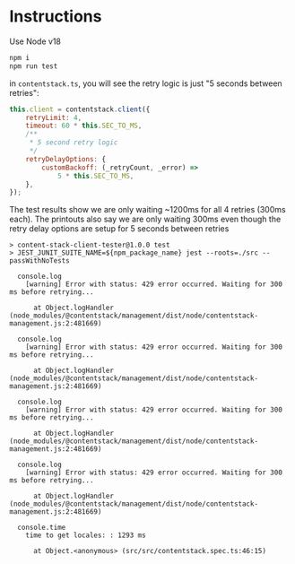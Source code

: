 # Instructions

Use Node v18

```bash
npm i
npm run test
```

in `contentstack.ts`, you will see the retry logic is just "5 seconds between retries":

```javascript
this.client = contentstack.client({
    retryLimit: 4,
    timeout: 60 * this.SEC_TO_MS,
    /**
     * 5 second retry logic
     */
    retryDelayOptions: {
        customBackoff: (_retryCount, _error) =>
            5 * this.SEC_TO_MS,
    },
});
```

The test results show we are only waiting ~1200ms for all 4 retries (300ms each). The printouts also say we are only waiting 300ms even though the retry delay options are setup for 5 seconds between retries

```
> content-stack-client-tester@1.0.0 test
> JEST_JUNIT_SUITE_NAME=${npm_package_name} jest --roots=./src --passWithNoTests

  console.log
    [warning] Error with status: 429 error occurred. Waiting for 300 ms before retrying...

      at Object.logHandler (node_modules/@contentstack/management/dist/node/contentstack-management.js:2:481669)

  console.log
    [warning] Error with status: 429 error occurred. Waiting for 300 ms before retrying...

      at Object.logHandler (node_modules/@contentstack/management/dist/node/contentstack-management.js:2:481669)

  console.log
    [warning] Error with status: 429 error occurred. Waiting for 300 ms before retrying...

      at Object.logHandler (node_modules/@contentstack/management/dist/node/contentstack-management.js:2:481669)

  console.log
    [warning] Error with status: 429 error occurred. Waiting for 300 ms before retrying...

      at Object.logHandler (node_modules/@contentstack/management/dist/node/contentstack-management.js:2:481669)

  console.time
    time to get locales: : 1293 ms

      at Object.<anonymous> (src/src/contentstack.spec.ts:46:15)
```